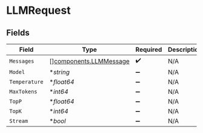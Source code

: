 # LLMRequest


## Fields

| Field                                                            | Type                                                             | Required                                                         | Description                                                      |
| ---------------------------------------------------------------- | ---------------------------------------------------------------- | ---------------------------------------------------------------- | ---------------------------------------------------------------- |
| `Messages`                                                       | [][components.LLMMessage](../../models/components/llmmessage.md) | :heavy_check_mark:                                               | N/A                                                              |
| `Model`                                                          | **string*                                                        | :heavy_minus_sign:                                               | N/A                                                              |
| `Temperature`                                                    | **float64*                                                       | :heavy_minus_sign:                                               | N/A                                                              |
| `MaxTokens`                                                      | **int64*                                                         | :heavy_minus_sign:                                               | N/A                                                              |
| `TopP`                                                           | **float64*                                                       | :heavy_minus_sign:                                               | N/A                                                              |
| `TopK`                                                           | **int64*                                                         | :heavy_minus_sign:                                               | N/A                                                              |
| `Stream`                                                         | **bool*                                                          | :heavy_minus_sign:                                               | N/A                                                              |